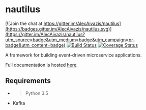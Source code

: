 # nautilus

[![Join the chat at https://gitter.im/AlecAivazis/nautilus](https://badges.gitter.im/AlecAivazis/nautilus.svg)](https://gitter.im/AlecAivazis/nautilus?utm_source=badge&utm_medium=badge&utm_campaign=pr-badge&utm_content=badge)
[![Build Status](https://travis-ci.org/nautilus/nautilus.svg?branch=master)](https://travis-ci.org/AlecAivazis/nautilus)
[![Coverage Status](https://coveralls.io/repos/github/AlecAivazis/nautilus/badge.svg?branch=master)](https://coveralls.io/github/AlecAivazis/nautilus?branch=master)

A framework for building event-driven microservice applications.

Full documentation is hosted [here](http://alecaivazis.github.io/nautilus/).

## Requirements
* > Python 3.5
* Kafka
